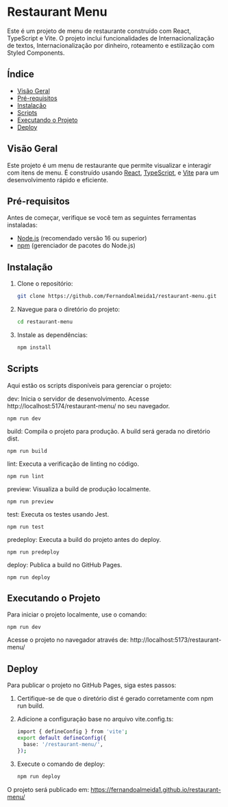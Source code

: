 # Restaurant Menu

Este é um projeto de menu de restaurante construído com React, TypeScript e Vite. O projeto inclui funcionalidades de Internacionalização de textos, Internacionalização por dinheiro, roteamento e estilização com Styled Components.

## Índice

- [Visão Geral](#visão-geral)
- [Pré-requisitos](#pré-requisitos)
- [Instalação](#instalação)
- [Scripts](#scripts)
- [Executando o Projeto](#executando-o-projeto)
- [Deploy](#deploy)


## Visão Geral

Este projeto é um menu de restaurante que permite visualizar e interagir com itens de menu. É construído usando [React](https://reactjs.org/), [TypeScript](https://www.typescriptlang.org/), e [Vite](https://vitejs.dev/) para um desenvolvimento rápido e eficiente.

## Pré-requisitos

Antes de começar, verifique se você tem as seguintes ferramentas instaladas:

- [Node.js](https://nodejs.org/) (recomendado versão 16 ou superior)
- [npm](https://www.npmjs.com/) (gerenciador de pacotes do Node.js)

## Instalação

1. Clone o repositório:

   ```bash
   git clone https://github.com/FernandoAlmeida1/restaurant-menu.git  

2. Navegue para o diretório do projeto:

    ```bash
    cd restaurant-menu

3. Instale as dependências:
    
    ```bash
    npm install

## Scripts

Aqui estão os scripts disponíveis para gerenciar o projeto:

  dev: Inicia o servidor de desenvolvimento. Acesse http://localhost:5174/restaurant-menu/ no seu navegador.
    
    
    npm run dev

  build: Compila o projeto para produção. A build será gerada no diretório dist.
    
    
    npm run build

  lint: Executa a verificação de linting no código.
    
    
    npm run lint

  preview: Visualiza a build de produção localmente.
    
    
    npm run preview

  test: Executa os testes usando Jest.
    
    
    npm run test  

  predeploy: Executa a build do projeto antes do deploy.
    
    
    npm run predeploy

  deploy: Publica a build no GitHub Pages.
    
    
    npm run deploy

## Executando o Projeto

  Para iniciar o projeto localmente, use o comando:
    
    
    npm run dev

  Acesse o projeto no navegador através de:
    http://localhost:5173/restaurant-menu/

## Deploy

  Para publicar o projeto no GitHub Pages, siga estes passos:

1. Certifique-se de que o diretório dist é gerado corretamente com npm run build.

2. Adicione a configuração base no arquivo vite.config.ts:

      ```bash
      import { defineConfig } from 'vite';
      export default defineConfig({
        base: '/restaurant-menu/',
      });

3. Execute o comando de deploy:
      
      ```bash
      npm run deploy
    
  O projeto será publicado em:
    https://fernandoalmeida1.github.io/restaurant-menu/

